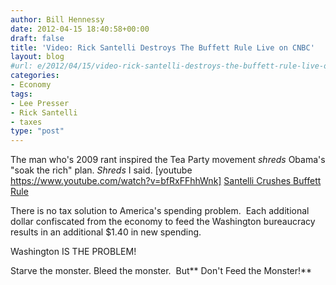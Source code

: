 ```yaml
---
author: Bill Hennessy
date: 2012-04-15 18:40:58+00:00
draft: false
title: 'Video: Rick Santelli Destroys The Buffett Rule Live on CNBC'
layout: blog
#url: e/2012/04/15/video-rick-santelli-destroys-the-buffett-rule-live-on-cnbc/
categories:
- Economy
tags:
- Lee Presser
- Rick Santelli
- taxes
type: "post"
---
```


The man who's 2009 rant inspired the Tea Party movement _shreds_ Obama's "soak the rich" plan. _Shreds_ I said.
[youtube https://www.youtube.com/watch?v=bfRxFFhhWnk]
[Santelli Crushes Buffett Rule](https://youtu.be/bfRxFFhhWnk)

There is no tax solution to America's spending problem.  Each additional dollar confiscated from the economy to feed the Washington bureaucracy results in an additional $1.40 in new spending.

Washington IS THE PROBLEM!

Starve the monster. Bleed the monster.  But** Don't Feed the Monster!**
